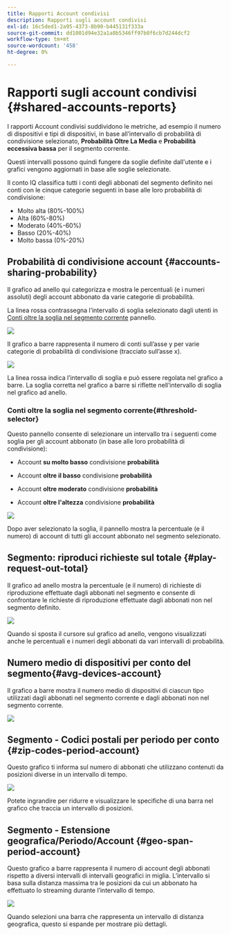 ```yaml
---
title: Rapporti Account condivisi
description: Rapporti sugli account condivisi
exl-id: 16c5ded1-2a95-4373-8b90-b445131f333a
source-git-commit: dd1001d94e32a1a8b5346ff97b0f6cb7d244dcf2
workflow-type: tm+mt
source-wordcount: '458'
ht-degree: 0%

---
```


# Rapporti sugli account condivisi {#shared-accounts-reports}

I rapporti Account condivisi suddividono le metriche, ad esempio il numero di dispositivi e tipi di dispositivi, in base all’intervallo di probabilità di condivisione selezionato, **Probabilità Oltre La Media** e **Probabilità eccessiva bassa** per il segmento corrente.

Questi intervalli possono quindi fungere da soglie definite dall&#39;utente e i grafici vengono aggiornati in base alle soglie selezionate.

Il conto IQ classifica tutti i conti degli abbonati del segmento definito nei conti con le cinque categorie seguenti in base alle loro probabilità di condivisione:

* Molto alta (80%-100%)
* Alta (60%-80%)
* Moderato (40%-60%)
* Basso (20%-40%)
* Molto bassa (0%-20%)

## Probabilità di condivisione account {#accounts-sharing-probability}

Il grafico ad anello qui categorizza e mostra le percentuali (e i numeri assoluti) degli account abbonato da varie categorie di probabilità.

La linea rossa contrassegna l’intervallo di soglia selezionato dagli utenti in [Conti oltre la soglia nel segmento corrente](#threshold-selector) pannello.

![](assets/accounts-sharing-probability-pie.png)

Il grafico a barre rappresenta il numero di conti sull’asse y per varie categorie di probabilità di condivisione (tracciato sull’asse x).

![](assets/accounts-sharing-probability-bar.png)

La linea rossa indica l’intervallo di soglia e può essere regolata nel grafico a barre. La soglia corretta nel grafico a barre si riflette nell’intervallo di soglia nel grafico ad anello.

<!--![](assets/shared-accounts-rep.gif)-->

### Conti oltre la soglia nel segmento corrente{#threshold-selector}

Questo pannello consente di selezionare un intervallo tra i seguenti come soglia per gli account abbonato (in base alle loro probabilità di condivisione):

* Account **su molto basso** condivisione **probabilità**

* Account **oltre il basso** condivisione **probabilità**

* Account **oltre moderato** condivisione **probabilità**

* Account **oltre l&#39;altezza** condivisione **probabilità**

![](assets/threshold-selector-shared-accounts.png)

Dopo aver selezionato la soglia, il pannello mostra la percentuale (e il numero) di account di tutti gli account abbonato nel segmento selezionato.

## Segmento: riproduci richieste sul totale {#play-request-out-total}

Il grafico ad anello mostra la percentuale (e il numero) di richieste di riproduzione effettuate dagli abbonati nel segmento e consente di confrontare le richieste di riproduzione effettuate dagli abbonati non nel segmento definito.

![](assets/play-req-outof-total.png)

Quando si sposta il cursore sul grafico ad anello, vengono visualizzati anche le percentuali e i numeri degli abbonati da vari intervalli di probabilità.

<!--![](assets/play-request-total.gif)-->

## Numero medio di dispositivi per conto del segmento{#avg-devices-account}

Il grafico a barre mostra il numero medio di dispositivi di ciascun tipo utilizzati dagli abbonati nel segmento corrente e dagli abbonati non nel segmento corrente.

![](assets/avg-devices-per-acc.png)

## Segmento - Codici postali per periodo per conto {#zip-codes-period-account}

Questo grafico ti informa sul numero di abbonati che utilizzano contenuti da posizioni diverse in un intervallo di tempo.

![](assets/zip-period-account.png)

Potete ingrandire per ridurre e visualizzare le specifiche di una barra nel grafico che traccia un intervallo di posizioni.

<!--![](assets/zip-code-period.gif)-->

## Segmento - Estensione geografica/Periodo/Account {#geo-span-period-account}

Questo grafico a barre rappresenta il numero di account degli abbonati rispetto a diversi intervalli di intervalli geografici in miglia. L’intervallo si basa sulla distanza massima tra le posizioni da cui un abbonato ha effettuato lo streaming durante l’intervallo di tempo.

<!--Total number of users ...

How many accounts are within 99 miles of each other.....and how many are apart. 

Based on points on the map.-->

![](assets/geogr-span-account.png)

Quando selezioni una barra che rappresenta un intervallo di distanza geografica, questo si espande per mostrare più dettagli.

<!--![](assets/geo-span-period-acc.gif)-->
